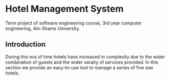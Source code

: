 # Hotel Management System
Term project of software engineering course, 3rd year computer engineering, Ain-Shams University.

## Introduction
During this era of time hotels have increased in complexity due to the wider combination of guests and the wider
varaity of services provided.
In this section we provide an easy-to-use tool to manage a series of five star hotels.
